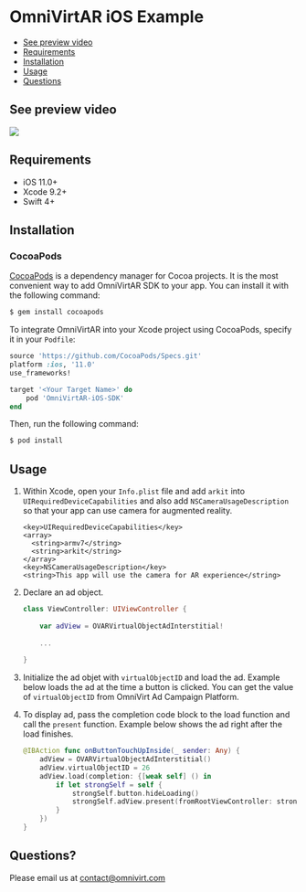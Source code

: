 # OmniVirtAR iOS Example

- [See preview video](#See-preview-video)
- [Requirements](#Requirements)
- [Installation](#Installation)
- [Usage](#Usage)
- [Questions](#Questions)

## See preview video

[![](https://img.youtube.com/vi/yXZN9jkQKro/0.jpg)](https://www.youtube.com/watch?v=yXZN9jkQKro)

## Requirements

- iOS 11.0+
- Xcode 9.2+
- Swift 4+

## Installation

### CocoaPods

[CocoaPods](http://cocoapods.org) is a dependency manager for Cocoa projects. It is the most convenient way to add OmniVirtAR SDK to your app. You can install it with the following command:

```bash
$ gem install cocoapods
```

To integrate OmniVirtAR into your Xcode project using CocoaPods, specify it in your `Podfile`:

```ruby
source 'https://github.com/CocoaPods/Specs.git'
platform :ios, '11.0'
use_frameworks!

target '<Your Target Name>' do
    pod 'OmniVirtAR-iOS-SDK'
end
```

Then, run the following command:

```bash
$ pod install
```

## Usage

1. Within Xcode, open your `Info.plist` file and add `arkit` into `UIRequiredDeviceCapabilities` and also add `NSCameraUsageDescription` so that your app can use camera for augmented reality.

    ```
    <key>UIRequiredDeviceCapabilities</key>
    <array>
      <string>armv7</string>
      <string>arkit</string>
    </array>
	<key>NSCameraUsageDescription</key>
	<string>This app will use the camera for AR experience</string>
    ```

2. Declare an ad object.

    ```swift
    class ViewController: UIViewController {
        
        var adView = OVARVirtualObjectAdInterstitial!
        
        ...
        
    }
    ```

3. Initialize the ad objet with `virtualObjectID` and load the ad. Example below loads the ad at the time a button is clicked. You can get the value of `virtualObjectID` from OmniVirt Ad Campaign Platform.

4. To display ad, pass the completion code block to the load function and call the `present` function. Example below shows the ad right after the load finishes.

    ```swift
    @IBAction func onButtonTouchUpInside(_ sender: Any) {
        adView = OVARVirtualObjectAdInterstitial()
        adView.virtualObjectID = 26
        adView.load(completion: {[weak self] () in
            if let strongSelf = self {
                strongSelf.button.hideLoading()
                strongSelf.adView.present(fromRootViewController: strongSelf)
            }
        })
    }
    ```

## Questions?

Please email us at [contact@omnivirt.com](mailto:contact@omnivirt.com)
